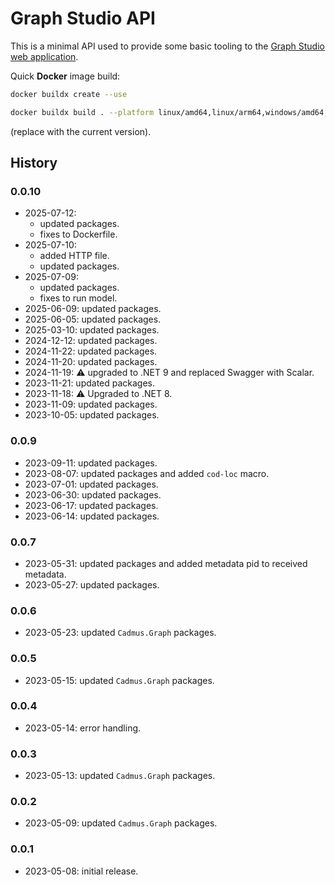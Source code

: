 ﻿# Graph Studio API

This is a minimal API used to provide some basic tooling to the [Graph Studio web application](https://github.com/vedph/cadmus-graph-studio-app).

Quick **Docker** image build:

```bash
docker buildx create --use

docker buildx build . --platform linux/amd64,linux/arm64,windows/amd64,windows/arm64 -t vedph2020/cadmus-graph-studio-api:0.0.10 -t vedph2020/cadmus-graph-studio-api:latest --push
```

(replace with the current version).

## History

### 0.0.10

- 2025-07-12:
  - updated packages.
  - fixes to Dockerfile.
- 2025-07-10:
  - added HTTP file.
  - updated packages. 
- 2025-07-09:
  - updated packages.
  - fixes to run model.
- 2025-06-09: updated packages.
- 2025-06-05: updated packages.
- 2025-03-10: updated packages.
- 2024-12-12: updated packages.
- 2024-11-22: updated packages.
- 2024-11-20: updated packages.
- 2024-11-19: ⚠️ upgraded to .NET 9 and replaced Swagger with Scalar.
- 2023-11-21: updated packages.
- 2023-11-18: ⚠️ Upgraded to .NET 8.
- 2023-11-09: updated packages.
- 2023-10-05: updated packages.

### 0.0.9

- 2023-09-11: updated packages.
- 2023-08-07: updated packages and added `cod-loc` macro.
- 2023-07-01: updated packages.
- 2023-06-30: updated packages.
- 2023-06-17: updated packages.
- 2023-06-14: updated packages.

### 0.0.7

- 2023-05-31: updated packages and added metadata pid to received metadata.
- 2023-05-27: updated packages.

### 0.0.6

- 2023-05-23: updated `Cadmus.Graph` packages.

### 0.0.5

- 2023-05-15: updated `Cadmus.Graph` packages.

### 0.0.4

- 2023-05-14: error handling.

### 0.0.3

- 2023-05-13: updated `Cadmus.Graph` packages.

### 0.0.2

- 2023-05-09: updated `Cadmus.Graph` packages.

### 0.0.1

- 2023-05-08: initial release.
